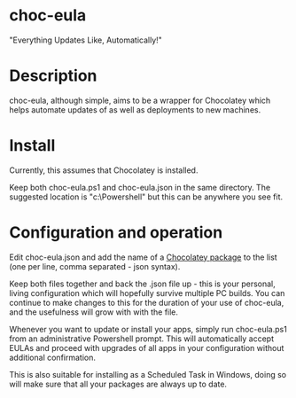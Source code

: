# choc-eula
"Everything Updates Like, Automatically!"

# Description
choc-eula, although simple, aims to be a wrapper for Chocolatey which helps automate updates of as well as deployments to new machines.  

# Install
Currently, this assumes that Chocolatey is installed.  

Keep both choc-eula.ps1 and choc-eula.json in the same directory.  The suggested location is "c:\Powershell" but this can be anywhere you see fit.

# Configuration and operation
Edit choc-eula.json and add the name of a [Chocolatey package](https://chocolatey.org/packages) to the list (one per line, comma separated - json syntax).  

Keep both files together and back the .json file up - this is your personal, living configuration which will hopefully survive multiple PC builds.  You can continue to make changes to this for the duration of your use of choc-eula, and the usefulness will grow with with the file.

Whenever you want to update or install your apps, simply run choc-eula.ps1 from an administrative Powershell prompt.  This will automatically accept EULAs and proceed with upgrades of all apps in your configuration without additional confirmation.

This is also suitable for installing as a Scheduled Task in Windows, doing so will make sure that all your packages are always up to date. 

